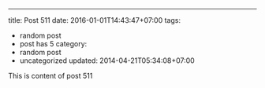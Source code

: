 ---
title: Post 511
date: 2016-01-01T14:43:47+07:00
tags:
  - random post
  - post has 5
category:
  - random post
  - uncategorized
updated: 2014-04-21T05:34:08+07:00

This is content of post 511